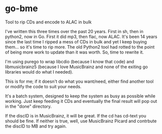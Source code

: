 # go-bme
Tool to rip CDs and encode to ALAC in bulk

I've written this three times over the past 20 years. First in sh, then in python2, now in Go. First it did mp3, then flac, now ALAC. It's been 14 years since the last time I ripped a mess of CDs in bulk and yet I keep buying them... so it's time to rip more. The old Python2 tool had rotted to the point of being more work to update than it was worth. So, time to rewrite it.

I'm using purego to wrap libcdio (because I know that code) and libmusicbrainz5 (because I love MusicBrainz and none of the exiting go libraries would do what I needed).

This is for me; if it doesn't do what you want/need, either find another tool or modify the code to suit your needs.

It's a batch system, designed to keep the system as busy as possible while working. Just keep feeding it CDs and eventually the final result will pop out in the "done" directory.

If the discID is in MusicBrainz, it will be great. If the cd has cd-text you should be fine. If neither is true, well, use MusicBrainz Picard and contrbute the discID to MB and try again.
